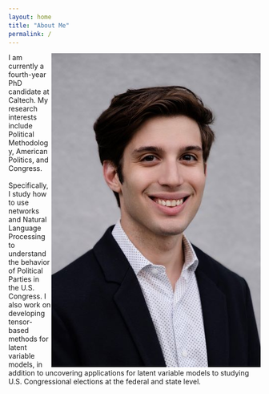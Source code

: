 ```yaml
---
layout: home
title: "About Me"
permalink: /
---
```


<img style="float: right;" src="/images/headshot-debanks-new.JPG">

I am currently a fourth-year PhD candidate at Caltech. My research interests include Political Methodology, American Politics, and Congress. <br/><br/>Specifically, 
I study how to use networks and Natural Language Processing to understand the behavior of Political Parties in the U.S. Congress. I also work on developing tensor-based
methods for latent variable models, in addition to uncovering applications for latent variable models to studying U.S. Congressional elections at the federal and state level. 





